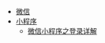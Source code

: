 <!-- docs/_sidebar.md -->

- [微信](/md/微信/微信#微信)
- [小程序](/md/微信/微信#小程序)
  - [微信小程序之登录详解](/md/微信/微信#微信小程序之登录详解)